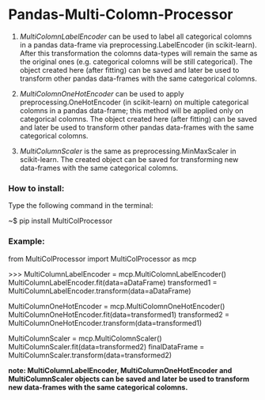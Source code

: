# Pandas-Multi-Colomn-Processor

1. *MultiColomnLabelEncoder* can be used to label all categorical colomns in a pandas data-frame via preprocessing.LabelEncoder (in scikit-learn). After this transformation the colomns data-types will remain the same as the original ones (e.g. categorical colomns will be still categorical). The object created here (after fitting) can be saved and later be used to transform other pandas data-frames with the same categorical colomns.

2. *MultiColomnOneHotEncoder* can be used to apply preprocessing.OneHotEncoder (in scikit-learn) on multiple categorical colomns in a pandas data-frame; this method will be applied only on categorical colomns. The object created here (after fitting) can be saved and later be used to transform other pandas data-frames with the same categorical colomns.

3. *MultiColumnScaler* is the same as preprocessing.MinMaxScaler in scikit-learn. The created object can be saved for transforming new data-frames with the same categorical colomns.


### How to install:
Type the following command in the terminal:

~$ pip install MultiColProcessor

### Example:
from MultiColProcessor import MultiColProcessor as mcp

\>>> MultiColumnLabelEncoder = mcp.MultiColomnLabelEncoder()
MultiColumnLabelEncoder.fit(data=aDataFrame)
transformed1 = MultiColumnLabelEncoder.transform(data=aDataFrame)
 
MultiColumnOneHotEncoder = mcp.MultiColomnOneHotEncoder()
MultiColumnOneHotEncoder.fit(data=transformed1)
transformed2 = MultiColumnOneHotEncoder.transform(data=transformed1)
 
MultiColumnScaler = mcp.MultiColomnScaler()
MultiColumnScaler.fit(data=transformed2)
finalDataFrame = MultiColumnScaler.transform(data=transformed2)

**note: MultiColumnLabelEncoder, MultiColumnOneHotEncoder and MultiColumnScaler objects can be saved and later be used to transform new data-frames with the same categorical colomns.**

